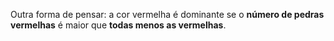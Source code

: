 Outra forma de pensar: a cor vermelha é dominante se o **número de pedras vermelhas** é maior que **todas menos as vermelhas**.
